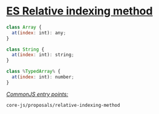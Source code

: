 # [ES Relative indexing method](https://github.com/tc39/proposal-relative-indexing-method)
```js
class Array {
  at(index: int): any;
}

class String {
  at(index: int): string;
}

class %TypedArray% {
  at(index: int): number;
}
```
[*CommonJS entry points:*](/docs/Usage.md#commonjs-api)
```
core-js/proposals/relative-indexing-method
```